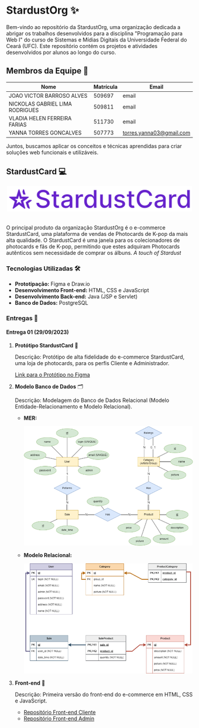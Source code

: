 # StardustOrg :sparkles:

Bem-vindo ao repositório da StardustOrg, uma organização dedicada a abrigar os trabalhos desenvolvidos para a disciplina "Programação para Web I" do curso de Sistemas e Mídias Digitais da Universidade Federal do Ceará (UFC). Este repositório contém os projetos e atividades desenvolvidos por alunos ao longo do curso.

## Membros da Equipe :busts_in_silhouette:

| Nome             | Matrícula | Email                  |
|---------------------|-----------|------------------------|
| JOAO VICTOR BARROSO ALVES        | 509697    | email      |
| NICKOLAS GABRIEL LIMA RODRIGUES  | 509811    | email      |
| VLADIA HELEN FERREIRA FARIAS     | 511730    | email      |
| YANNA TORRES GONCALVES     | 507773    | torres.yanna03@gmail.com      |

Juntos, buscamos aplicar os conceitos e técnicas aprendidas para criar soluções web funcionais e utilizáveis.

## StardustCard :computer:

<div align="center">
   <img src="logo.svg" width="500">
</div>

<br>

O principal produto da organização StardustOrg é o e-commerce StardustCard, uma plataforma de vendas de Photocards de K-pop da mais alta qualidade. O StardustCard é uma janela para os colecionadores de photocards e fãs de K-pop, permitindo que estes adquiram Photocards autênticos sem necessidade de comprar os álbuns.
*A touch of Stardust*

### Tecnologias Utilizadas 🛠️

- **Prototipação:** Figma e Draw.io
- **Desenvolvimento Front-end:** HTML, CSS e JavaScript
- **Desenvolvimento Back-end:** Java (JSP e Servlet)
- **Banco de Dados:** PostgreSQL

### Entregas 📅

#### Entrega 01 (29/09/2023)

1. **Protótipo StardustCard** :memo:
   
   Descrição: Protótipo de alta fidelidade do e-commerce StardustCard, uma loja de photocards, para os perfis Cliente e Administrador.
   
   [Link para o Protótipo no Figma](https://www.figma.com/file/PJWhswW6SMbAIEF9cnT8bz/Stardust-%7C-Prot%C3%B3tipo?type=design&node-id=0%3A1&mode=design&t=noJvPYJ8AvP8BBOh-1)

2. **Modelo Banco de Dados** :card_index_dividers:
   
   Descrição: Modelagem do Banco de Dados Relacional (Modelo Entidade-Relacionamento e Modelo Relacional).

   - **MER:**
     
     ![Modelo Entidade-Relacionamento](stardust-mer02.png)

   - **Modelo Relacional:**
     
     ![Modelo Relacional](stardust-mr.png)

3. **Front-end** :art:
   
   Descrição: Primeira versão do front-end do e-commerce em HTML, CSS e JavaScript.

   - [Repositório Front-end Cliente](https://github.com/StardustOrg/BasicHTML_Client)
   - [Repositório Front-end Admin](https://github.com/StardustOrg/BasicHTML_Admin)
